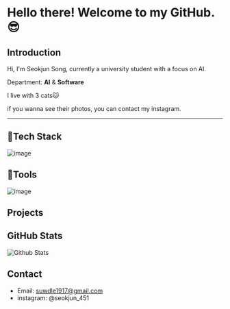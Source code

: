 # Hello there! Welcome to my GitHub.😎

## Introduction

Hi, I'm Seokjun Song, currently a university student with a focus on AI.

Department: **AI** & **Software**

I live with 3 cats🐱

if you wanna see their photos, you can contact my instagram.


*****


## 📌Tech Stack

![image](https://github.com/suwdle/suwdle/assets/133730992/bba0f0c5-d3a3-4b34-9be9-812226fa3163)


## 📌Tools

![image](https://github.com/suwdle/suwdle/assets/133730992/17eab122-b8b8-414d-8c8b-e2af4b7ff16d)


## Projects



## GitHub Stats

![Github Stats](https://github-readme-stats.vercel.app/api?username=suwdle&show_icons=true&count_private=true)

## Contact

- Email: <suwdle1917@gmail.com>
- instagram: @seokjun_451
